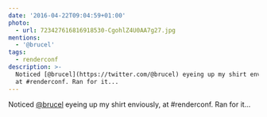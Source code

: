 ```yaml
---
date: '2016-04-22T09:04:59+01:00'
photo:
  - url: 723427616816918530-CgohlZ4U0AA7g27.jpg
mentions:
  - '@brucel'
tags:
  - renderconf
description: >-
  Noticed [@brucel](https://twitter.com/@brucel) eyeing up my shirt enviously,
  at #renderconf. Ran for it...
---
```

Noticed [@brucel](https://twitter.com/@brucel) eyeing up my shirt enviously, at #renderconf. Ran for it... 
